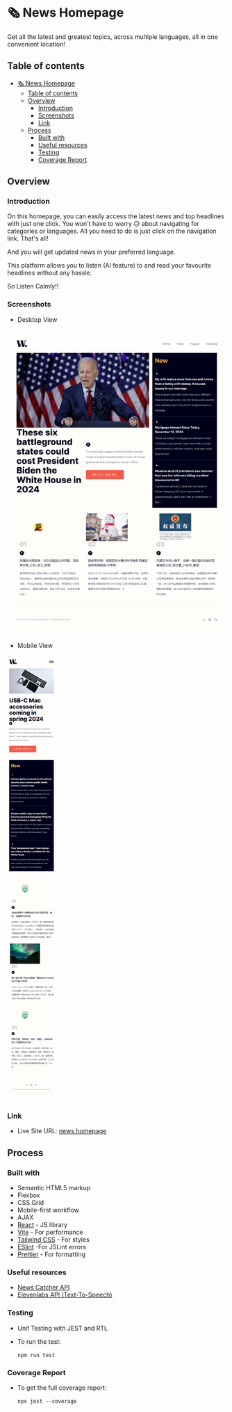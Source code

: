 # 🗞️ News Homepage

Get all the latest and greatest topics, across multiple languages, all in one convenient location!

## Table of contents

- [🗞️ News Homepage](#️-news-homepage)
  - [Table of contents](#table-of-contents)
  - [Overview](#overview)
    - [Introduction](#introduction)
    - [Screenshots](#screenshots)
    - [Link](#link)
  - [Process](#process)
    - [Built with](#built-with)
    - [Useful resources](#useful-resources)
    - [Testing](#testing)
    - [Coverage Report](#coverage-report)

## Overview

### Introduction

On this homepage, you can easily access the latest news and top headlines with just one click. You won't have to worry 😥 about navigating for categories or languages. All you need to do is just click on the navigation link.
That's all!

And you will get updated news in your preferred language.

This platform allows you to listen (AI feature) to and read your favourite headlines without any hassle.

So Listen Calmly!!

### Screenshots

- Desktop View

![Website Design](/public/screenshot.png)

- Mobile View

![Website Design](/public/mobile-screenshot.png)

### Link

- Live Site URL: [news homepage](https://onepagenews.vercel.app/)

## Process

### Built with

- Semantic HTML5 markup
- Flexbox
- CSS Grid
- Mobile-first workflow
- AJAX
- [React](https://reactjs.org/) - JS library
- [Vite](https://vitejs.dev/) - For performance
- [Tailwind CSS](https://tailwindcss.com/) - For styles
- [ESlint](https://eslint.org/) -For JSLint errors
- [Prettier](https://prettier.io/) - For formatting

### Useful resources

- [News Catcher API](https://www.newscatcherapi.com/)
- [Elevenlabs API (Text-To-Speech)](https://elevenlabs.io/)

### Testing

- Unit Testing with JEST and RTL

- To run the test:

  ```
  npm run test
  ```

### Coverage Report

- To get the full coverage report:

  ```
  npx jest --coverage
  ```

